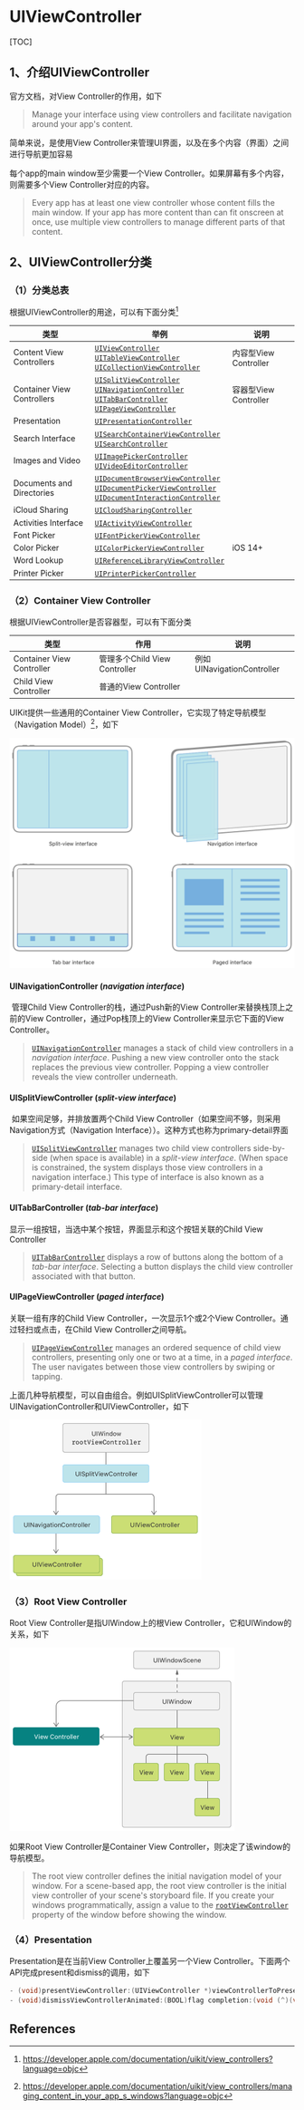 # UIViewController

[TOC]

## 1、介绍UIViewController

官方文档，对View Controller的作用，如下

> Manage your interface using view controllers and facilitate navigation around your app's content.

简单来说，是使用View Controller来管理UI界面，以及在多个内容（界面）之间进行导航更加容易



每个app的main window至少需要一个View Controller。如果屏幕有多个内容，则需要多个View Controller对应的内容。

> Every app has at least one view controller whose content fills the main window. If your app has more content than can fit onscreen at once, use multiple view controllers to manage different parts of that content.







## 2、UIViewController分类

### （1）分类总表

根据UIViewController的用途，可以有下面分类[^2]

| 类型                       | 举例                                                         | 说明                  |
| -------------------------- | ------------------------------------------------------------ | --------------------- |
| Content View Controllers   | [`UIViewController`](https://developer.apple.com/documentation/uikit/uiviewcontroller?language=objc)<br/>[`UITableViewController`](https://developer.apple.com/documentation/uikit/uitableviewcontroller?language=objc)<br/>[`UICollectionViewController`](https://developer.apple.com/documentation/uikit/uicollectionviewcontroller?language=objc) | 内容型View Controller |
| Container View Controllers | [`UISplitViewController`](https://developer.apple.com/documentation/uikit/uisplitviewcontroller?language=objc)<br/>[`UINavigationController`](https://developer.apple.com/documentation/uikit/uinavigationcontroller?language=objc)<br/>[`UITabBarController`](https://developer.apple.com/documentation/uikit/uitabbarcontroller?language=objc)<br/>[`UIPageViewController`](https://developer.apple.com/documentation/uikit/uipageviewcontroller?language=objc) | 容器型View Controller |
| Presentation               | [`UIPresentationController`](https://developer.apple.com/documentation/uikit/uipresentationcontroller?language=objc) |                       |
| Search Interface           | [`UISearchContainerViewController`](https://developer.apple.com/documentation/uikit/uisearchcontainerviewcontroller?language=objc)<br/>[`UISearchController`](https://developer.apple.com/documentation/uikit/uisearchcontroller?language=objc) |                       |
| Images and Video           | [`UIImagePickerController`](https://developer.apple.com/documentation/uikit/uiimagepickercontroller?language=objc)<br/>[`UIVideoEditorController`](https://developer.apple.com/documentation/uikit/uivideoeditorcontroller?language=objc) |                       |
| Documents and Directories  | [`UIDocumentBrowserViewController`](https://developer.apple.com/documentation/uikit/uidocumentbrowserviewcontroller?language=objc)<br/>[`UIDocumentPickerViewController`](https://developer.apple.com/documentation/uikit/uidocumentpickerviewcontroller?language=objc)<br/>[`UIDocumentInteractionController`](https://developer.apple.com/documentation/uikit/uidocumentinteractioncontroller?language=objc) |                       |
| iCloud Sharing             | [`UICloudSharingController`](https://developer.apple.com/documentation/uikit/uicloudsharingcontroller?language=objc) |                       |
| Activities Interface       | [`UIActivityViewController`](https://developer.apple.com/documentation/uikit/uiactivityviewcontroller?language=objc) |                       |
| Font Picker                | [`UIFontPickerViewController`](https://developer.apple.com/documentation/uikit/uifontpickerviewcontroller?language=objc) |                       |
| Color Picker               | [`UIColorPickerViewController`](https://developer.apple.com/documentation/uikit/uicolorpickerviewcontroller?language=objc) | iOS 14+               |
| Word Lookup                | [`UIReferenceLibraryViewController`](https://developer.apple.com/documentation/uikit/uireferencelibraryviewcontroller?language=objc) |                       |
| Printer Picker             | [`UIPrinterPickerController`](https://developer.apple.com/documentation/uikit/uiprinterpickercontroller?language=objc) |                       |







### （2）Container View Controller

根据UIViewController是否容器型，可以有下面分类

| 类型                      | 作用                          | 说明                       |
| ------------------------- | ----------------------------- | -------------------------- |
| Container View Controller | 管理多个Child View Controller | 例如UINavigationController |
| Child View Controller     | 普通的View Controller         |                            |



UIKit提供一些通用的Container View Controller，它实现了特定导航模型（Navigation Model）[^1]，如下

<img src="images/Nagivation Model.png" style="zoom:50%;" />

#### UINavigationController (*navigation interface*)

​       管理Child View Controller的栈，通过Push新的View Controller来替换栈顶上之前的View Controller，通过Pop栈顶上的View Controller来显示它下面的View Controller。

> [`UINavigationController`](https://developer.apple.com/documentation/uikit/uinavigationcontroller?language=objc) manages a stack of child view controllers in a *navigation interface*. Pushing a new view controller onto the stack replaces the previous view controller. Popping a view controller reveals the view controller underneath.



#### UISplitViewController (*split-view interface*)

​        如果空间足够，并排放置两个Child View Controller（如果空间不够，则采用Navigation方式（Navigation Interface））。这种方式也称为primary-detail界面

> [`UISplitViewController`](https://developer.apple.com/documentation/uikit/uisplitviewcontroller?language=objc) manages two child view controllers side-by-side (when space is available) in a *split-view interface*. (When space is constrained, the system displays those view controllers in a navigation interface.) This type of interface is also known as a primary-detail interface.



#### UITabBarController (*tab-bar interface*)

显示一组按钮，当选中某个按钮，界面显示和这个按钮关联的Child View Controller

> [`UITabBarController`](https://developer.apple.com/documentation/uikit/uitabbarcontroller?language=objc) displays a row of buttons along the bottom of a *tab-bar interface*. Selecting a button displays the child view controller associated with that button.



#### UIPageViewController (*paged interface*)

关联一组有序的Child  View Controller，一次显示1个或2个View Controller。通过轻扫或点击，在Child  View Controller之间导航。

> [`UIPageViewController`](https://developer.apple.com/documentation/uikit/uipageviewcontroller?language=objc) manages an ordered sequence of child view controllers, presenting only one or two at a time, in a *paged interface*. The user navigates between those view controllers by swiping or tapping.



上面几种导航模型，可以自由组合。例如UISplitViewController可以管理UINavigationController和UIViewController，如下

<img src="images/Navigation Model Combination.png" style="zoom:50%;" />





### （3）Root View Controller

Root View Controller是指UIWindow上的根View Controller，它和UIWindow的关系，如下



<img src="images/Root View Controller.png" style="zoom:50%;" />



如果Root View Controller是Container View Controller，则决定了该window的导航模型。

> The root view controller defines the initial navigation model of your window. For a scene-based app, the root view controller is the initial view controller of your scene's storyboard file. If you create your windows programmatically, assign a value to the [`rootViewController`](https://developer.apple.com/documentation/uikit/uiwindow/1621581-rootviewcontroller?language=objc) property of the window before showing the window.



### （4）Presentation

Presentation是在当前View Controller上覆盖另一个View Controller。下面两个API完成present和dismiss的调用，如下

```objective-c
- (void)presentViewController:(UIViewController *)viewControllerToPresent animated:(BOOL)flag completion:(void (^)(void))completion;
- (void)dismissViewControllerAnimated:(BOOL)flag completion:(void (^)(void))completion;
```





















## References

[^1]:https://developer.apple.com/documentation/uikit/view_controllers/managing_content_in_your_app_s_windows?language=objc
[^2]:https://developer.apple.com/documentation/uikit/view_controllers?language=objc







